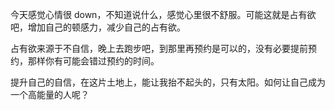 今天感觉心情很 down，不知道说什么，感觉心里很不舒服。可能这就是占有欲吧，增加自己的顿感力，减少自己的占有欲。

占有欲来源于不自信，晚上去跑步吧，到那里再预约是可以的，没有必要提前预约，那样你有可能会错过预约的时间。

提升自己的自信，在这片土地上，能让我抬不起头的，只有太阳。如何让自己成为一个高能量的人呢？



